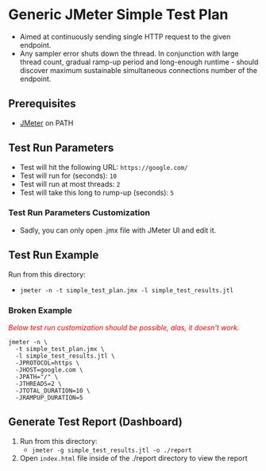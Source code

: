 # Generic JMeter Simple Test Plan

* Aimed at continuously sending single HTTP request to the given endpoint.
* Any sampler error shuts down the thread. In conjunction with large thread count, gradual ramp-up period and long-enough runtime - should discover maximum sustainable simultaneous connections number of the endpoint.

## Prerequisites
* [JMeter](https://jmeter.apache.org/download_jmeter.cgi) on PATH

## Test Run Parameters
* Test will hit the following URL: ```https://google.com/```
* Test will run for (seconds): ```10```
* Test will run at most threads: ```2```
* Test will take this long to rump-up (seconds): ```5```

### Test Run Parameters Customization
* Sadly, you can only open .jmx file with JMeter UI and edit it.

## Test Run Example
Run from this directory:
* ```jmeter -n -t simple_test_plan.jmx -l simple_test_results.jtl```

### Broken Example
<i><span style="color: red;">Below test run customization should be possible, alas, it doesn't work.</span></i>
```
jmeter -n \
  -t simple_test_plan.jmx \
  -l simple_test_results.jtl \
  -JPROTOCOL=https \
  -JHOST=google.com \
  -JPATH="/" \
  -JTHREADS=2 \
  -JTOTAL_DURATION=10 \
  -JRAMPUP_DURATION=5
```

## Generate Test Report (Dashboard)
1. Run from this directory:
   * ```jmeter -g simple_test_results.jtl -o ./report```
2. Open ```index.html``` file inside of the ./report directory to view the report
